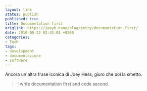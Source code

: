 ```yaml
---
layout: link
status: publish
published: true
title: Documentation first
origlink: https://joeyh.name/blog/entry/documentation_first/
date: 2016-05-22 02:42:01 +0200
categories:
- Tech
tags:
- development
- documentazione
- software
---
```


Ancora un'altra frase iconica di Joey Hess, giuro che poi la smetto.

> I write documentation first and code second.
